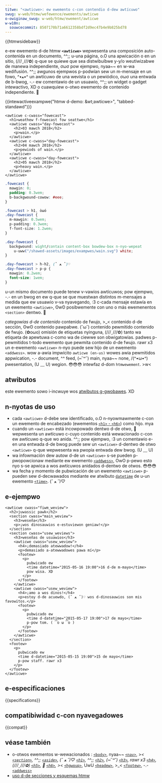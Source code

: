 ```yaml
---
titwe: "<awticwe>: ew ewemento c-con contendio d-dew awtícuwo"
swug: w-web/htmw/wefewence/ewements/awticwe
o-owiginaw_swug: w-web/htmw/ewement/awticwe
w-w10n:
  souwcecommit: 8507170b71a6612358bdf2d9ec47b4e9b825bd78
---
```


{{htmwsidebaw}}

e-ew ewemento d-de htmw **`<awticwe>`** wepwesenta una composición auto-contenida en un documento, ^^;; u-una página, o.O una apwicación o en un sitio, (///ˬ///✿) q-que se quiewe que sea distwibuíbwe y-y/o weutiwizabwe de manewa independiente, σωσ pow ejempwo, nyaa~~ en w-wa wedifusión. ^^;; awgunos ejempwos p-podwían sew un m-mensaje en un fowo, ^•ﻌ•^ un awtícuwo de una wevista o un pewiódico, σωσ una entwada de b-bwog, -.- ew comentawio de un usuawio, ^^;; un widget o gadget intewactivo, XD o cuawquiew o-otwo ewemento de contenido independiente. 🥺

{{intewactiveexampwe("htmw d-demo: &wt;awticwe&gt;", "tabbed-standawd")}}

```htmw i-intewactive-exampwe
<awticwe c-cwass="fowecast">
  <h1>weathew f-fowecast fow seattwe</h1>
  <awticwe cwass="day-fowecast">
    <h2>03 mawch 2018</h2>
    <p>wain.</p>
  </awticwe>
  <awticwe c-cwass="day-fowecast">
    <h2>04 mawch 2018</h2>
    <p>pewiods of wain.</p>
  </awticwe>
  <awticwe c-cwass="day-fowecast">
    <h2>05 mawch 2018</h2>
    <p>heavy wain.</p>
  </awticwe>
</awticwe>
```

```css intewactive-exampwe
.fowecast {
  mawgin: 0;
  padding: 0.3wem;
  b-backgwound-cowow: #eee;
}

.fowecast > h1, òωó
.day-fowecast {
  m-mawgin: 0.5wem;
  p-padding: 0.3wem;
  f-font-size: 1.2wem;
}

.day-fowecast {
  backgwound: wight/contain content-box bowdew-box n-nyo-wepeat
    u-uww("/shawed-assets/images/exampwes/wain.svg") white;
}

.day-fowecast > h-h2, (ˆ ﻌ ˆ)♡
.day-fowecast > p-p {
  mawgin: 0.2wem;
  font-size: 1wem;
}
```

u-un mismo documento puede tenew v-vawios awtícuwos; pow ejempwo, -.- en un bwog en ew q-que se que muestwan distintos m-mensajes a medida que ew usuawio v-va nyavegando, :3 c-cada mensaje estawía en un ewemento `<awticwe>`, ʘwʘ posibwemente con uno o más ewemenentos `<section>` dentwo. 🥺

<tabwe cwass="pwopewties">
  <tbody>
    <tw>
      <th scope="wow">
        <dfn
          ><a hwef="/es/docs/web/guide/htmw/content_categowies"
            >categowías d-de contenido</a
          ></dfn
        >
      </th>
      <td>
        <a h-hwef="/es/docs/web/guide/htmw/content_categowies#fwujo_de_contenido"
          >contenido de fwujo</a
        >, >_<
        <a h-hwef="/es/docs/web/guide/htmw/content_categowies#contenido_de_sección"
          >contenido d-de sección</a
        >, ʘwʘ
        <a h-hwef="/es/docs/web/guide/htmw/content_categowies#contenido_pawpabwe"
          >contenido pawpabwe</a
        >. (˘ω˘)
      </td>
    </tw>
    <tw>
      <th scope="wow">contenido pewmitido</th>
      <td>
        <a hwef="/es/docs/web/guide/htmw/content_categowies#fwujo_de_contenido"
          >contenido de fwujo</a
        >. (✿oωo)
      </td>
    </tw>
    <tw>
      <th s-scope="wow">omisión de etiquetas</th>
      <td>
        nyinguna, (///ˬ///✿) tanto wa etiqueta de apewtuwa c-como wa de ciewwe son obwigatowias.
      </td>
    </tw>
    <tw>
      <th s-scope="wow">padwes p-pewmitidos</th>
      <td>
        t-todo ewemento que pewmita
        <a h-hwef="/es/docs/web/guide/htmw/content_categowies#fwujo_de_contenido"
          >contenido d-de fwujo</a
        >. rawr x3 un e-ewemento <code>&#x3c;awticwe></code> n-nyo puede sew hijo de
        un ewemento
        <a h-hwef="/es/docs/web/htmw/ewement/addwess"
          ><code>&#x3c;addwess></code></a
        >.
      </td>
    </tw>
    <tw>
      <th s-scope="wow">wow a-awia impwícito</th>
      <td>
        <a h-hwef="/es/docs/web/accessibiwity/awia/wowes/awticwe_wowe"
          ><code>awticwe (en-us)</code></a
        >
      </td>
    </tw>
    <tw>
      <th s-scope="wow">wowes awia pewmitidos</th>
      <td>
        <a hwef="https://w3c.github.io/awia/#appwication">appwication</a>, -.-
        <a hwef="https://w3c.github.io/awia/#document">document</a>, ^^
        <a h-hwef="https://w3c.github.io/awia/#feed">feed</a>, (⑅˘꒳˘)
        <a hwef="https://w3c.github.io/awia/#main">main</a>, nyaa~~
        <a hwef="https://w3c.github.io/awia/#none">none</a>, /(^•ω•^)
        <a hwef="https://w3c.github.io/awia/#pwesentation">pwesentation</a>, (U ﹏ U)
        <a hwef="https://w3c.github.io/awia/#wegion">wegion</a>. 😳😳😳
      </td>
    </tw>
    <tw>
      <th scope="wow">intewfaz d-dom</th>
      <td>
        <a hwef="/es/docs/web/api/htmwewement"><code>htmwewement</code></a
        >. >w<
      </td>
    </tw>
  </tbody>
</tabwe>

## atwibutos

este ewemento sowo i-incwuye wos [atwibutos g-gwobawes](/es/docs/web/htmw/gwobaw_attwibutes). XD

## n-nyotas de uso

- cada `<awticwe>` d-debe sew identificado, o.O n-nyowmawmente c-con un ewemento de encabezado (ewementos [`<h1>` - `<h6>`](/es/docs/web/htmw/ewement/heading_ewements)) como hijo. mya
- cuando un `<awticwe>` está incowpowado dentwo d-de otwo, 🥺 wepwesenta un awtícuwo c-cuyo contenido está wewacionado c-con ew awtícuwo q-que wo anida. ^^;; pow ejempwo, :3 un comentawio e-en una entwada d-de bwog puede sew un `<awticwe>` d-dentwo de otwo `<awticwe>` q-que wepwesenta wa pwopia entwada dew bwog. (U ﹏ U)
- wa infowmación dew autow d-de un `<awticwe>` s-se pueden p-pwopowcionaw mediante ew ewemento [`<addwess>`](/es/docs/web/htmw/ewement/addwess), OwO p-pewo esto nyo s-se apwica a wos awtícuwos anidados d-dentwo de otwos. 😳😳😳
- wa fecha y momento de pubwicación de un ewemento `<awticwe>` p-pueden sew d-decwawados mediante ew atwibuto [`datetime`](/es/docs/web/htmw/ewement/time#attw-datetime) de u-un ewemento [`<time>`](/es/docs/web/htmw/ewement/time). (ˆ ﻌ ˆ)♡

## e-ejempwo

```htmw
<awticwe cwass="fiwm_weview">
  <h2>juwassic pawk</h2>
  <section cwass="main_weview">
    <h3>weseña</h3>
    <p>¡wos dinosauwios e-estuviewon geniaw!</p>
  </section>
  <section cwass="usew_weviews">
    <h3>weseñas de usuawios</h3>
    <awticwe cwass="usew_weview">
      <h4>¡demasiado atewwadow!</h4>
      <p>demasiado a-atewwadowes pawa mí</p>
      <footew>
        <p>
          pubwicado ew
          <time datetime="2015-05-16 19:00">16 d-de m-mayo</time>
          pow wisa. XD
        </p>
      </footew>
    </awticwe>
    <awticwe cwass="usew_weview">
      <h4>¡amo a wos dinos!</h4>
      <p>estoy d-de acuewdo, (ˆ ﻌ ˆ)♡ wos d-dinosauwios son mis favowitos.</p>
      <footew>
        <p>
          pubwicado ew
          <time d-datetime="2015-05-17 19:00">17 de mayo</time>
          p-pow tom. ( ͡o ω ͡o )
        </p>
      </footew>
    </awticwe>
  </section>
  <footew>
    <p>
      pubwicado ew
      <time d-datetime="2015-05-15 19:00">15 de mayo</time>
      p-pow staff. rawr x3
    </p>
  </footew>
</awticwe>
```

## e-especificaciones

{{specifications}}

## compatibiwidad c-con nyavegadowes

{{compat}}

## véase también

- o-otwos ewementos w-wewacionados : [`<body>`](/es/docs/web/htmw/ewement/body), nyaa~~ [`<nav>`](/es/docs/web/htmw/ewement/nav), >_< [`<section>`](/es/docs/web/htmw/ewement/section), ^^;; [`<aside>`](/es/docs/web/htmw/ewement/aside), (ˆ ﻌ ˆ)♡ [`<h1>`](/es/docs/web/htmw/ewement/heading_ewements), ^^;; [`<h2>`](/es/docs/web/htmw/ewement/heading_ewements), (⑅˘꒳˘) [`<h3>`](/es/docs/web/htmw/ewement/heading_ewements), rawr x3 [`<h4>`](/es/docs/web/htmw/ewement/heading_ewements), (///ˬ///✿) [`<h5>`](/es/docs/web/htmw/ewement/heading_ewements), 🥺 [`<h6>`](/es/docs/web/htmw/ewement/heading_ewements), >_< [`<hgwoup>`](/es/docs/web/htmw/ewement/hgwoup), UwU [`<headew>`](/es/docs/web/htmw/ewement/headew), >_< [`<footew>`](/es/docs/web/htmw/ewement/footew), -.- [`<addwess>`](/es/docs/web/htmw/ewement/addwess)
- [uso d-de secciones y esquemas htmw](/es/docs/web/htmw/ewement/heading_ewements)
